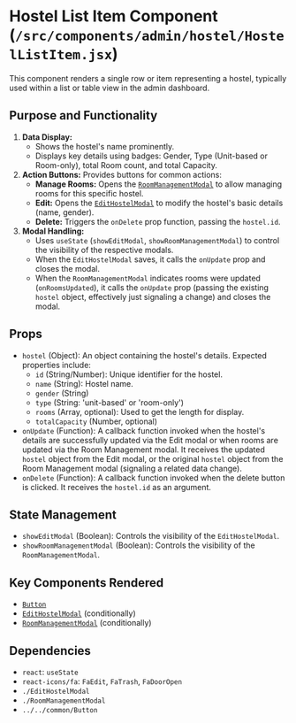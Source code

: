 # Hostel List Item Component (`/src/components/admin/hostel/HostelListItem.jsx`)

This component renders a single row or item representing a hostel, typically used within a list or table view in the admin dashboard.

## Purpose and Functionality

1.  **Data Display:**
    - Shows the hostel's name prominently.
    - Displays key details using badges: Gender, Type (Unit-based or Room-only), total Room count, and total Capacity.
2.  **Action Buttons:** Provides buttons for common actions:
    - **Manage Rooms:** Opens the [`RoomManagementModal`](./RoomManagementModal.md) to allow managing rooms for this specific hostel.
    - **Edit:** Opens the [`EditHostelModal`](./EditHostelModal.md) to modify the hostel's basic details (name, gender).
    - **Delete:** Triggers the `onDelete` prop function, passing the `hostel.id`.
3.  **Modal Handling:**
    - Uses `useState` (`showEditModal`, `showRoomManagementModal`) to control the visibility of the respective modals.
    - When the `EditHostelModal` saves, it calls the `onUpdate` prop and closes the modal.
    - When the `RoomManagementModal` indicates rooms were updated (`onRoomsUpdated`), it calls the `onUpdate` prop (passing the existing `hostel` object, effectively just signaling a change) and closes the modal.

## Props

- `hostel` (Object): An object containing the hostel's details. Expected properties include:
  - `id` (String/Number): Unique identifier for the hostel.
  - `name` (String): Hostel name.
  - `gender` (String)
  - `type` (String: 'unit-based' or 'room-only')
  - `rooms` (Array, optional): Used to get the length for display.
  - `totalCapacity` (Number, optional)
- `onUpdate` (Function): A callback function invoked when the hostel's details are successfully updated via the Edit modal or when rooms are updated via the Room Management modal. It receives the updated `hostel` object from the Edit modal, or the original `hostel` object from the Room Management modal (signaling a related data change).
- `onDelete` (Function): A callback function invoked when the delete button is clicked. It receives the `hostel.id` as an argument.

## State Management

- `showEditModal` (Boolean): Controls the visibility of the `EditHostelModal`.
- `showRoomManagementModal` (Boolean): Controls the visibility of the `RoomManagementModal`.

## Key Components Rendered

- [`Button`](../../common/Button.md)
- [`EditHostelModal`](./EditHostelModal.md) (conditionally)
- [`RoomManagementModal`](./RoomManagementModal.md) (conditionally)

## Dependencies

- `react`: `useState`
- `react-icons/fa`: `FaEdit`, `FaTrash`, `FaDoorOpen`
- `./EditHostelModal`
- `./RoomManagementModal`
- `../../common/Button`
